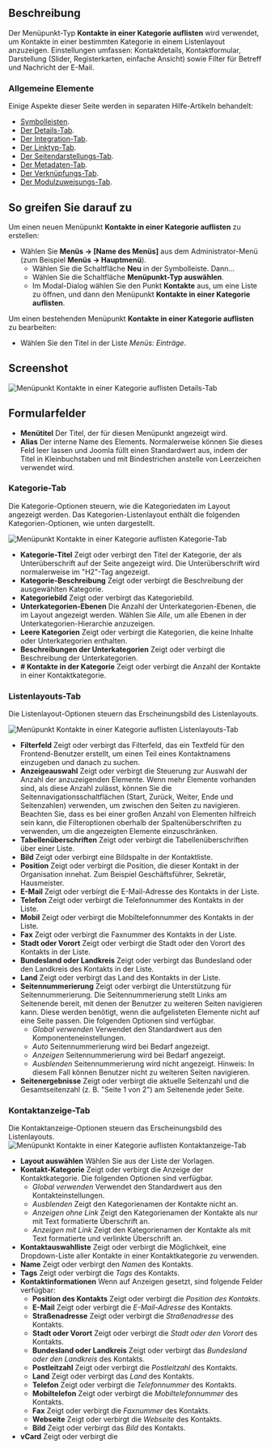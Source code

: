 <!-- Filename: Help4.x:Menu_Item:_List_Contacts_in_a_Category / Display title: Kontakte in einer Kategorie auflisten -->

## Beschreibung

Der Menüpunkt-Typ **Kontakte in einer Kategorie auflisten** wird verwendet, um Kontakte in einer bestimmten Kategorie in einem Listenlayout anzuzeigen. Einstellungen umfassen: Kontaktdetails, Kontaktformular, Darstellung (Slider, Registerkarten, einfache Ansicht) sowie Filter für Betreff und Nachricht der E-Mail.

### Allgemeine Elemente

Einige Aspekte dieser Seite werden in separaten Hilfe-Artikeln behandelt:

* [Symbolleisten](jdocmanual?article=help/common-elements/toolbars).
* [Der Details-Tab](jdocmanual?article=help/menu-items-common/menu-item-details).
* [Der Integration-Tab](jdocmanual?article=help/menu-items-common/menu-item-integration).
* [Der Linktyp-Tab](jdocmanual?article=help/menu-items-common/menu-item-link-type).
* [Der Seitendarstellungs-Tab](jdocmanual?article=help/menu-items-common/menu-item-page-display).
* [Der Metadaten-Tab](jdocmanual?article=help/menu-items-common/menu-item-metadata).
* [Der Verknüpfungs-Tab](jdocmanual?article=help/common-elements/edit-associations).
* [Der Modulzuweisungs-Tab](jdocmanual?article=help/menu-items-common/menu-item-module-assignment).

## So greifen Sie darauf zu

Um einen neuen Menüpunkt **Kontakte in einer Kategorie auflisten** zu erstellen:

- Wählen Sie **Menüs → \[Name des Menüs\]** aus dem Administrator-Menü (zum Beispiel **Menüs → Hauptmenü**).
  - Wählen Sie die Schaltfläche **Neu** in der Symbolleiste. Dann...
  - Wählen Sie die Schaltfläche **Menüpunkt-Typ auswählen**.
  - Im Modal-Dialog wählen Sie den Punkt **Kontakte** aus, um eine Liste zu öffnen, und dann den Menüpunkt **Kontakte in einer Kategorie auflisten**.

Um einen bestehenden Menüpunkt **Kontakte in einer Kategorie auflisten** zu bearbeiten:

- Wählen Sie den Titel in der Liste *Menüs: Einträge*.

## Screenshot

![Menüpunkt Kontakte in einer Kategorie auflisten Details-Tab](../../../de/images/menu-items/contacts-list-contacts-in-a-category-details-tab.png)

## Formularfelder

- **Menütitel** Der Titel, der für diesen Menüpunkt angezeigt wird.
- **Alias** Der interne Name des Elements. Normalerweise können Sie dieses Feld leer lassen und Joomla füllt einen Standardwert aus, indem der Titel in Kleinbuchstaben und mit Bindestrichen anstelle von Leerzeichen verwendet wird.

### Kategorie-Tab

Die Kategorie-Optionen steuern, wie die Kategoriedaten im Layout angezeigt werden. Das Kategorien-Listenlayout enthält die folgenden Kategorien-Optionen, wie unten dargestellt.

![Menüpunkt Kontakte in einer Kategorie auflisten Kategorie-Tab](../../../de/images/menu-items/contacts-list-contacts-in-a-category-category-tab.png)

- **Kategorie-Titel** Zeigt oder verbirgt den Titel der Kategorie, der als Unterüberschrift auf der Seite angezeigt wird. Die Unterüberschrift wird normalerweise im "H2"-Tag angezeigt.
- **Kategorie-Beschreibung** Zeigt oder verbirgt die Beschreibung der ausgewählten Kategorie.
- **Kategoriebild** Zeigt oder verbirgt das Kategoriebild.
- **Unterkategorien-Ebenen** Die Anzahl der Unterkategorien-Ebenen, die im Layout angezeigt werden. Wählen Sie *Alle*, um alle Ebenen in der Unterkategorien-Hierarchie anzuzeigen.
- **Leere Kategorien** Zeigt oder verbirgt die Kategorien, die keine Inhalte oder Unterkategorien enthalten.
- **Beschreibungen der Unterkategorien** Zeigt oder verbirgt die Beschreibung der Unterkategorien.
- **\# Kontakte in der Kategorie** Zeigt oder verbirgt die Anzahl der Kontakte in einer Kontaktkategorie.

### Listenlayouts-Tab

Die Listenlayout-Optionen steuern das Erscheinungsbild des Listenlayouts.

![Menüpunkt Kontakte in einer Kategorie auflisten Listenlayouts-Tab](../../../de/images/menu-items/contacts-featured-contacts-list-layouts-tab.png)

- **Filterfeld** Zeigt oder verbirgt das Filterfeld, das ein Textfeld für den Frontend-Benutzer erstellt, um einen Teil eines Kontaktnamens einzugeben und danach zu suchen.
- **Anzeigeauswahl** Zeigt oder verbirgt die Steuerung zur Auswahl der Anzahl der anzuzeigenden Elemente.
    Wenn mehr Elemente vorhanden sind, als diese Anzahl zulässt, können Sie die Seitennavigationsschaltflächen (Start, Zurück, Weiter, Ende und Seitenzahlen) verwenden, um zwischen den Seiten zu navigieren. Beachten Sie, dass es bei einer großen Anzahl von Elementen hilfreich sein kann, die Filteroptionen oberhalb der Spaltenüberschriften zu verwenden, um die angezeigten Elemente einzuschränken.
- **Tabellenüberschriften** Zeigt oder verbirgt die Tabellenüberschriften über einer Liste.
- **Bild** Zeigt oder verbirgt eine Bildspalte in der Kontaktliste.
- **Position** Zeigt oder verbirgt die Position, die dieser Kontakt in der Organisation innehat. Zum Beispiel Geschäftsführer, Sekretär, Hausmeister.
- **E-Mail** Zeigt oder verbirgt die E-Mail-Adresse des Kontakts in der Liste.
- **Telefon** Zeigt oder verbirgt die Telefonnummer des Kontakts in der Liste.
- **Mobil** Zeigt oder verbirgt die Mobiltelefonnummer des Kontakts in der Liste.
- **Fax** Zeigt oder verbirgt die Faxnummer des Kontakts in der Liste.
- **Stadt oder Vorort** Zeigt oder verbirgt die Stadt oder den Vorort des Kontakts in der Liste.
- **Bundesland oder Landkreis** Zeigt oder verbirgt das Bundesland oder den Landkreis des Kontakts in der Liste.
- **Land** Zeigt oder verbirgt das Land des Kontakts in der Liste.
- **Seitennummerierung** Zeigt oder verbirgt die Unterstützung für Seitennummerierung. Die Seitennummerierung stellt Links am Seitenende bereit, mit denen der Benutzer zu weiteren Seiten navigieren kann. Diese werden benötigt, wenn die aufgelisteten Elemente nicht auf eine Seite passen.
    Die folgenden Optionen sind verfügbar.
    - *Global verwenden* Verwendet den Standardwert aus den Komponenteneinstellungen.
    - *Auto* Seitennummerierung wird bei Bedarf angezeigt.
    - *Anzeigen* Seitennummerierung wird bei Bedarf angezeigt.
    - *Ausblenden* Seitennummerierung wird nicht angezeigt. Hinweis: In diesem Fall können Benutzer nicht zu weiteren Seiten navigieren.
- **Seitenergebnisse** Zeigt oder verbirgt die aktuelle Seitenzahl und die Gesamtseitenzahl (z. B. "Seite 1 von 2") am Seitenende jeder Seite.

### Kontaktanzeige-Tab

Die Kontaktanzeige-Optionen steuern das Erscheinungsbild des Listenlayouts.
![Menüpunkt Kontakte in einer Kategorie auflisten Kontaktanzeige-Tab](../../../de/images/menu-items/contacts-featured-contacts-form-tab.png)

- **Layout auswählen** Wählen Sie aus der Liste der Vorlagen.
- **Kontakt-Kategorie** Zeigt oder verbirgt die Anzeige der Kontaktkategorie.
    Die folgenden Optionen sind verfügbar.
    - *Global verwenden* Verwendet den Standardwert aus den Kontakteinstellungen.
    - *Ausblenden* Zeigt den Kategorienamen der Kontakte nicht an.
    - *Anzeigen ohne Link* Zeigt den Kategorienamen der Kontakte als nur mit Text formatierte Überschrift an.
    - *Anzeigen mit Link* Zeigt den Kategorienamen der Kontakte als mit Text formatierte und verlinkte Überschrift an.
- **Kontaktauswahlliste** Zeigt oder verbirgt die Möglichkeit, eine Dropdown-Liste aller Kontakte in einer Kontaktkategorie zu verwenden.
- **Name** Zeigt oder verbirgt den *Namen* des Kontakts.
- **Tags** Zeigt oder verbirgt die *Tags* des Kontakts.
- **Kontaktinformationen** Wenn auf Anzeigen gesetzt, sind folgende Felder verfügbar:
  - **Position des Kontakts** Zeigt oder verbirgt die *Position des Kontakts*.
  - **E-Mail** Zeigt oder verbirgt die *E-Mail-Adresse* des Kontakts.
  - **Straßenadresse** Zeigt oder verbirgt die *Straßenadresse* des Kontakts.
  - **Stadt oder Vorort** Zeigt oder verbirgt die *Stadt oder den Vorort* des Kontakts.
  - **Bundesland oder Landkreis** Zeigt oder verbirgt das *Bundesland oder den Landkreis* des Kontakts.
  - **Postleitzahl** Zeigt oder verbirgt die *Postleitzahl* des Kontakts.
  - **Land** Zeigt oder verbirgt das *Land* des Kontakts.
  - **Telefon** Zeigt oder verbirgt die *Telefonnummer* des Kontakts.
  - **Mobiltelefon** Zeigt oder verbirgt die *Mobiltelefonnummer* des Kontakts.
  - **Fax** Zeigt oder verbirgt die *Faxnummer* des Kontakts.
  - **Webseite** Zeigt oder verbirgt die *Webseite* des Kontakts.
  - **Bild** Zeigt oder verbirgt das *Bild* des Kontakts.
- **vCard** Zeigt oder verbirgt die
